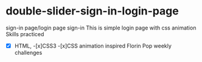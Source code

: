 # double-slider-sign-in-login-page
sign-in page/login page sign-in 
This is simple login page with css animation
Skills practiced  
-[x] HTML,
-[x]CSS3 
-[x]CSS animation
inspired Florin Pop weekly challenges
